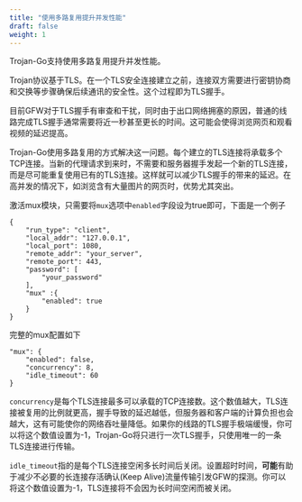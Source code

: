 ```yaml
---
title: "使用多路复用提升并发性能"
draft: false
weight: 1
---
```


Trojan-Go支持使用多路复用提升并发性能。

Trojan协议基于TLS。在一个TLS安全连接建立之前，连接双方需要进行密钥协商和交换等步骤确保后续通讯的安全性。这个过程即为TLS握手。

目前GFW对于TLS握手有审查和干扰，同时由于出口网络拥塞的原因，普通的线路完成TLS握手通常需要将近一秒甚至更长的时间。这可能会使得浏览网页和观看视频的延迟提高。

Trojan-Go使用多路复用的方式解决这一问题。每个建立的TLS连接将承载多个TCP连接。当新的代理请求到来时，不需要和服务器握手发起一个新的TLS连接，而是尽可能重复使用已有的TLS连接。这样就可以减少TLS握手的带来的延迟。在高并发的情况下，如浏览含有大量图片的网页时，优势尤其突出。

激活mux模块，只需要将```mux```选项中```enabled```字段设为true即可，下面是一个例子

```
{
    "run_type": "client",
    "local_addr": "127.0.0.1",
    "local_port": 1080,
    "remote_addr": "your_server",
    "remote_port": 443,
    "password": [
        "your_password"
    ],
    "mux" :{
        "enabled": true
    }
}
```

完整的mux配置如下

```
"mux": {
    "enabled": false,
    "concurrency": 8,
    "idle_timeout": 60
}
```

```concurrency```是每个TLS连接最多可以承载的TCP连接数。这个数值越大，TLS连接被复用的比例就更高，握手导致的延迟越低，但服务器和客户端的计算负担也会越大，这有可能使你的网络吞吐量降低。如果你的线路的TLS握手极端缓慢，你可以将这个数值设置为-1，Trojan-Go将只进行一次TLS握手，只使用唯一的一条TLS连接进行传输。

```idle_timeout```指的是每个TLS连接空闲多长时间后关闭。设置超时时间，**可能**有助于减少不必要的长连接存活确认(Keep Alive)流量传输引发GFW的探测。你可以将这个数值设置为-1，TLS连接将不会因为长时间空闲而被关闭。
